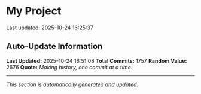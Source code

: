 # My Project


Last updated: 2025-10-24 16:25:37




































































































































































































































































































































































































































































































































































































































































































































































































































































































































































































































































































































































































































































































































































































































































































































































































































































































































































































































































































































































































































































































































































































































## Auto-Update Information

**Last Updated:** 2025-10-24 16:51:08
**Total Commits:** 1757
**Random Value:** 2676
**Quote:** _Making history, one commit at a time._

---
_This section is automatically generated and updated._